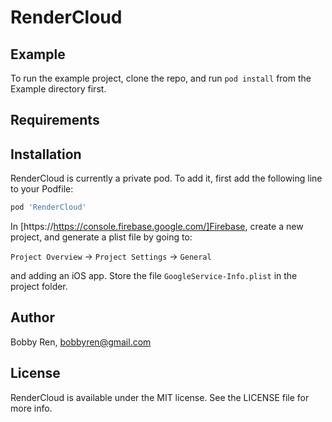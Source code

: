 # RenderCloud

## Example

To run the example project, clone the repo, and run `pod install` from the Example directory first.

## Requirements

## Installation

RenderCloud is currently a private pod. To add it, first add the following line to your Podfile:

```ruby
pod 'RenderCloud'
```

In [https://https://console.firebase.google.com/]Firebase, create a new project, and generate a plist file by going to:

`Project Overview` -> `Project Settings` -> `General` 

and adding an iOS app. Store the file `GoogleService-Info.plist` in the project folder.

## Author

Bobby Ren, bobbyren@gmail.com

## License

RenderCloud is available under the MIT license. See the LICENSE file for more info.


